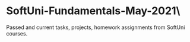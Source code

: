 # SoftUni-Fundamentals-May-2021\

Passed and current tasks, projects, homework assignments from SoftUni courses.

